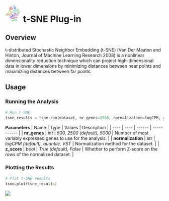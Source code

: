 <img src="img/tsne-icon.png" width="50px"> t-SNE Plug-in
================

Overview
----------------
t-distributed Stochastic Neighbor Embedding (t-SNE) (Van Der Maaten and Hinton, Journal of Machine Learning Research 2008) is a nonlinear dimensionality reduction technique which can project high-dimensional data in lower dimensions by minimizing distances between near points and maximizing distances between far points.

Usage
----------------
### Running the Analysis
```python
# Run t-SNE
tsne_results = tsne.run(dataset, nr_genes=2500, normalization=logCPM, z_score=True)
```

**Parameters**
| Name | Type | Values | Description |
| ---- | ---- | ------ | ----------- |
| **nr_genes** | *int* | *500, 2500 (default), 5000* | Number of most variably expressed genes to use for the analysis. |
| **normalization** | *str* | *logCPM (default), quantile, VST* | Normalization method for the dataset. |
| **z_score** | *bool* | *True (default), False* | Whether to perform Z-score on the rows of the normalized dataset. |


### Plotting the Results
```python
# Plot t-SNE results
tsne.plot(tsne_results)
```
<img src="img/tsne-example.png"> 
